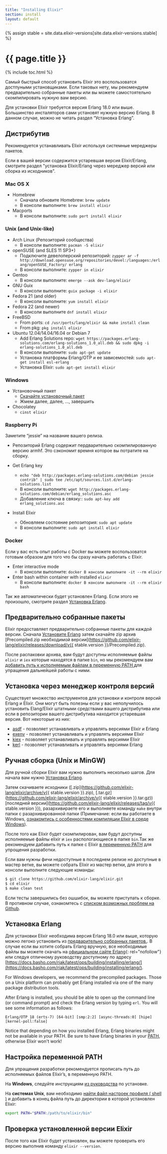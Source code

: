 ```yaml
---
title: "Installing Elixir"
section: install
layout: default
---
```

{% assign stable = site.data.elixir-versions[site.data.elixir-versions.stable] %}

# {{ page.title }}

{% include toc.html %}

Самый быстрый способ установить Elixir это воспользоватся достпуными установщиками. Если таковых нету, мы рекомендуем предварительно собранные пакеты или вы можете самостоятельно скомпилировать нужную вам версию.

Для установки Elixir требуется версия Erlang 18.0 или выше. Большинство инсталяторов сами установят нужную версию Erlang. В данном случае, можно не читать раздел “Установка Erlang”.

## Дистрибутив

Рекомендуется устанавливать Elixir используя системные мереджеры пакетов.

Если в вашей версии содержится устаревшая версия Elixir/Erlang, смотрите раздел "установка Elixir/Erlang через мереджер версий или сборка из исходников".

### Mac OS X

  * Homebrew
    * Сначала обновите Homebrew: `brew update`
    * В консоли выполните: `brew install elixir`
  * Macports
    * В консоли выполните: `sudo port install elixir`

### Unix (and Unix-like)

  * Arch Linux (Репозиторий сообщества)
    * В консоли выполните: `pacman -S elixir`
  * openSUSE (and SLES 11 SP3+)
    * Подключите девелоперский репозиторий: `zypper ar -f http://download.opensuse.org/repositories/devel:/languages:/erlang/openSUSE_Factory/ erlang`
    * В консоли выполните: `zypper in elixir`
  * Gentoo
    * В консоли выполните: `emerge --ask dev-lang/elixir`
  * GNU Guix
    * В консоли выполните: `guix package -i elixir`
  * Fedora 21 (and older)
    * В консоли выполните: `yum install elixir`
  * Fedora 22 (and newer)
    * В консоли выполните `dnf install elixir`
  * FreeBSD
    * From ports: `cd /usr/ports/lang/elixir && make install clean`
    * From pkg: `pkg install elixir`
  * Ubuntu 12.04/14.04/16.04 or Debian 7
    * Add Erlang Solutions repo: `wget https://packages.erlang-solutions.com/erlang-solutions_1.0_all.deb && sudo dpkg -i erlang-solutions_1.0_all.deb`
    * В консоли выполните: `sudo apt-get update`
    * Установка платформы Erlang/OTP и ее зависемостей: `sudo apt-get install esl-erlang`
    * Установка Elixir: `sudo apt-get install elixir`

### Windows

  * Установочный пакет
    * [Скачайте установочный пакет](https://repo.hex.pm/elixir-websetup.exe)
    * Жмем далее, далее, ..., завершить
  * Chocolatey
    * `cinst elixir`

### Raspberry Pi

Заметите “jessie” на название вашего релиза.
  
  * Репозиторий Erlang содержит пердварительно скомпилированную версию armhf.
    Это сэкономит времня которое вы потратите на сборку.
  
  * Get Erlang key   
  
    * `echo "deb http://packages.erlang-solutions.com/debian jessie contrib" | sudo tee /etc/apt/sources.list.d/erlang-solutions.list`    
    * В консоли выполните: `wget http://packages.erlang-solutions.com/debian/erlang_solutions.asc`  
    * Добавление ключа в связку:: `sudo apt-key add erlang_solutions.asc`   
     
  * Install Elixir
    * Обновляем состояние репозитория: `sudo apt update`     
    * В консоли выполните: `sudo apt install elixir`   

### Docker

  Если у вас есть опыт работы с Docker вы можете воспользоватся готовым образом для того что бы сразу начать работать с Elixir.

  * Enter interactive mode
    * В консоли выполните: `docker В консоли выполните -it --rm elixir`
  * Enter bash within container with installed `elixir`
    * В консоли выполните: `docker В консоли выполните -it --rm elixir bash`

Так же автоматически будет установлен Erlang. Если этого не произошло, смотрите раздел [Установка Erlang](/install.html#installing-erlang).

## Предварительно собранные пакеты

Elixir предоставляет предварительно собранные пакеты для каждой версии. Сначала  [Установите Erlang](/install.html#installing-erlang) затем скачайте zip архив [Precompiled.zip необходимой версии](https://github.com/elixir-lang/elixir/releases/download/v{{ stable.version }}/Precompiled.zip).

После распаковки архива, вам будут доступны исполняемые файлы `elixir` и `iex` которые находятся в папке `bin`, но мы рекомендуем вам [добавить путь к исполняемым файлам в переменную PATH ](#setting-path-environment-variable) для упращения дальнейшей работы с ними.

## Установка через менеджер контроля версий

Существует множество инструментов для установки и контроля версий Erlang и Elixir. Они могут быть полезны если у вас неполучилось установить Elang/Elixir штатными средствами вашего дистрибутива или если в репозитории вашего дистрибутива находится устаревшая версия. Вот некоторые из них:

  * [asdf](https://github.com/asdf-vm/asdf) -  позволяет устанавливать и управлять версиями Elixir и Erlang
  * [exenv](https://github.com/mururu/exenv) -  позволяет устанавливать и управлять версиями Elixir
  * [kiex](https://github.com/taylor/kiex) -  позволяет устанавливать и управлять версиями Elixir
  * [kerl](https://github.com/yrashk/kerl) -  позволяет устанавливать и управлять версиями Erlang

## Ручная сборка (Unix и MinGW)

Для ручной сборки Elixir вам нужно выполнить несколько шагов. Для начала вам нужно [Установка Erlang](/install.html#installing-erlang).

Затем скачиваете исходники ([.zip](https://github.com/elixir-lang/elixir/archive/v{{ stable.version }}.zip), [.tar.gz](https://github.com/elixir-lang/elixir/archive/v{{ stable.version }}.tar.gz)) [последней версии](https://github.com/elixir-lang/elixir/releases/tag/v{{ stable.version }}), разархивираете его и выполняете команду `make` внутри папки с разархивированной папки (Примечание: если вы работаете в Windows, [ознакомтись с особенностями компиляции Elixir в среде Windows](https://github.com/elixir-lang/elixir/wiki/Windows)).

После того как Elixir будет скомпилирован, вам будут доступны исполняемые файлы elixir и `iex` распологающиеся в папке `bin`.Так же рекомендуем дабавить путь к папке с Elixir [в переменную PATH](#setting-path-environment-variable) для упрощения разработки.

Если вам нужны фичи недоступные в последнем релизе но доступные в мастер ветке, вы можете собрать Elixir из мастер ветки, для этого в консоли выполните следующие команды:

```bash
$ git clone https://github.com/elixir-lang/elixir.git
$ cd elixir
$ make clean test
```

Если тесты завершились без ошшибок, вы можете приступать к сборке. В противном случае, ознакомтесь с [списком возможных проблем на Github](https://github.com/elixir-lang/elixir).

## Установка Erlang

Для установки Elixir необходима версия Erlang 18.0 или выше, которую можно легоко установить из [предварительно собранных пакетов.](https://www.erlang-solutions.com/resources/download.html). В случае если вы хотите собрать Erlang вручную, все необходимые файлы вы можете скачать на [официальном сайте Erlang](http://www.erlang.org/download.html){: rel="nofollow"} или следуя отличному руководству доступному по адресу  [https://docs.basho.com/riak/latest/ops/building/installing/erlang/](https://docs.basho.com/riak/latest/ops/building/installing/erlang/).

For Windows developers, we recommend the precompiled packages. Those on a Unix platform can probably get Erlang installed via one of the many package distribution tools.

After Erlang is installed, you should be able to open up the command line (or command prompt) and check the Erlang version by typing `erl`. You will see some information as follows:

    Erlang/OTP 18 (erts-7) [64-bit] [smp:2:2] [async-threads:0] [hipe] [kernel-poll:false]

Notice that depending on how you installed Erlang, Erlang binaries might not be available in your PATH. Be sure to have Erlang binaries in your [PATH](https://en.wikipedia.org/wiki/Environment_variable), otherwise Elixir won't work!

## Настройка переменной PATH

Для упращения разработки рекомендуется прописать путь до исполняемых файлов Elixir’s, в переменную PATH.

На **Windows**, следуйте инструкциям [из руководства](http://www.computerhope.com/issues/ch000549.htm) по установке.

На **системах Unix**, вам необходимо [найти файл настроек профиля ( shell )](https://unix.stackexchange.com/a/117470/101951) и добавить в конец файла путь до директории в которой установлен Elixir:

```bash
export PATH="$PATH:/path/to/elixir/bin"
```

## Проверка установленной версии Elixir

После того как Elixir будет установлен, вы можете проверить его версию выполнив команду `elixir --version`.
